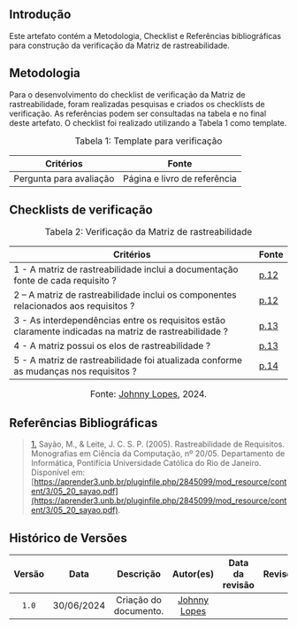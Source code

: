 ## Introdução

Este artefato contém a Metodologia, Checklist e Referências bibliográficas para construção da verificação da Matriz de rastreabilidade. 

## Metodologia

Para o desenvolvimento do checklist de verificação da Matriz de rastreabilidade, foram realizadas pesquisas e criados os checklists de verificação. As referências podem ser consultadas na tabela e no final deste artefato. O checklist foi realizado utilizando a Tabela 1 como template.

<font size="3"><p style="text-align: center">Tabela 1: Template para verificação</p></font>

<center>

Critérios | Fonte
--|--
Pergunta para avaliação| Página e livro de referência

</center>

## Checklists de verificação

<font size="3"><p style="text-align: center">Tabela 2: Verificação da Matriz de rastreabilidade </p></font>

Critérios   | Fonte
--------- | ------ 
1 - A matriz de rastreabilidade inclui a documentação fonte de cada requisito ?  | <a id="TEC3" href="https://github.com/Requisitos-de-Software/2024.1-Meu-INSS/blob/Print-checklist/docs/imagens/checklists/matriz_pag12.png">p.12</a>
2 – A matriz de rastreabilidade inclui os componentes relacionados aos requisitos ?  | <a id="TEC3" href="https://github.com/Requisitos-de-Software/2024.1-Meu-INSS/blob/Print-checklist/docs/imagens/checklists/matriz_pag12.png">p.12</a>
3 - As interdependências entre os requisitos estão claramente indicadas na matriz de rastreabilidade ?  | <a id="TEC3" href="https://github.com/Requisitos-de-Software/2024.1-Meu-INSS/blob/Print-checklist/docs/imagens/checklists/matriz_pag13.png">p.13</a>
4 - A matriz possui os elos de rastreabilidade ?  | <a id="TEC3" href="https://github.com/Requisitos-de-Software/2024.1-Meu-INSS/blob/Print-checklist/docs/imagens/checklists/matriz_pag13.png">p.13</a>
5 - A matriz de rastreabilidade foi atualizada conforme as mudanças nos requisitos ? | <a id="TEC3" href="https://github.com/Requisitos-de-Software/2024.1-Meu-INSS/blob/Print-checklist/docs/imagens/checklists/matriz_pag14.png">p.14</a>

<font size="3"><p style="text-align: center">Fonte: [Johnny Lopes](https://github.com/JohnnyLopess), 2024.</p></font>

## Referências Bibliográficas

> <a id="RP3" href="#TEC3">1.</a> Sayão, M., & Leite, J. C. S. P. (2005). Rastreabilidade de Requisitos. Monografias em Ciência da Computação, nº 20/05. Departamento de Informática, Pontifícia Universidade Católica do Rio de Janeiro. Disponível em: [https://aprender3.unb.br/pluginfile.php/2845099/mod_resource/content/3/05_20_sayao.pdf](https://aprender3.unb.br/pluginfile.php/2845099/mod_resource/content/3/05_20_sayao.pdf).










## Histórico de Versões

| Versão | Data | Descrição | Autor(es) | Data da revisão | Revisor(es) |
| :--: | :--: | :--: | :--: | :--: | :--: |
|`1.0` | 30/06/2024 | Criação do documento. |[Johnny Lopes](https://github.com/JohnnyLopess) |  | |   
